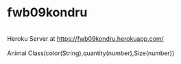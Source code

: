 # fwb09kondru
<br> Heroku Server at https://fwb09kondru.herokuapp.com/ <br>
<br> Animal Class(color(String),quantity(number),Size(number))
